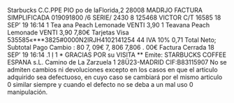 Starbucks C.C.PPE PIO po de laFlorida,2 28008 MADRJO FACTURA SIMPLIFICADA 019091800 /6 SERIE/ 2430 8 125468 VICTOR C/T 16585 18 SEP’ 19 16:14 1 Tea ana Peach Lemonade VENTI 3,90 1 Teavana Peach Lemonade VENTI 3,90 7,80€ Tarjetas Visa 535585«***3825#0000N2IRJH4102141254 44 IVA 10% 0,71 Total Neto; Subtotal Pago Cambio : 80 7, 09€ 7, 806 7,806 . 00€ Factura Cerrada 18 SEP’ 19 16:14 .1 Ị 1 * GRACIAS POR su VISITA ** Emite: STARBUCKS COFFEE ESPANA s.L. Camino de La Zarzuela 1 28Ü23-MADRID CIF:B83115907 No se admiten cambios ni devoluciones excepto en los casos en que el articulo adquirido sea defectuoso, en cuyo caso se cambiará por el mismo articulo 0 similar siempre y cuando el defecto no se deba a un mal uso 0 manipulación.